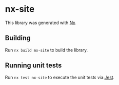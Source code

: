 # nx-site

This library was generated with [Nx](https://nx.dev).

## Building

Run `nx build nx-site` to build the library.

## Running unit tests

Run `nx test nx-site` to execute the unit tests via [Jest](https://jestjs.io).
